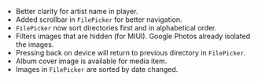 - Better clarity for artist name in player.
- Added scrollbar in `FilePicker` for better navigation.
- `FilePicker` now sort directories first and in alphabetical order.
- Filters images that are hidden (for MIUI). Google Photos already isolated the images.
- Pressing back on device will return to previous directory in `FilePicker`.
- Album cover image is available for media item.
- Images in `FilePicker` are sorted by date changed.